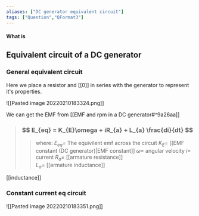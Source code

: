 ```yaml
---
aliases: ["DC generator equivalent circuit"]
tags: ["Question","QFormat3"]
---
```


#### What is
## Equivalent circuit of a DC generator
### General equivalent circuit
Here we place a resistor and [[0]] in series with the generator to represent it's properties.

![[Pasted image 20220210183324.png]]

We can get the EMF from [[EMF and rpm in a DC generator#^9a26aa]]

> ### $$ E_{eq} = K_{E}\omega + iR_{a} + L_{a} \frac{di}{dt}  $$ 
>> where:
>> $E_{eq}=$ The equivilent emf across the circuit
>> $K_{E}=$ [[EMF constant (DC generator)|EMF constant]] 
>> $\omega=$ angular velocity
>> $i=$ current
>> $R_{a}=$ [[armature resistance]]  
>> $L_{a}=$ [[armature inductance]]

[[inductance]]

### Constant current eq circuit
![[Pasted image 20220210183351.png]]